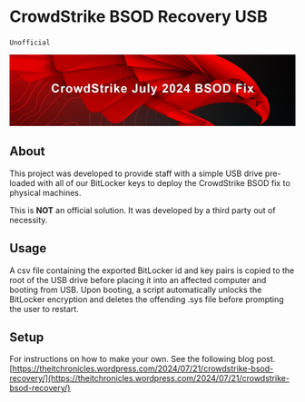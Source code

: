# CrowdStrike BSOD Recovery USB
`Unofficial`

![Banner](https://github.com/the-it-chronicles/crowdstrike-bsod-recovery/blob/main/media/CS_BSOD_Banner.png)

## About

This project was developed to provide staff with a simple USB drive pre-loaded with all of our BitLocker keys to deploy the CrowdStrike BSOD fix to physical machines.

This is **NOT** an official solution. It was developed by a third party out of necessity.

## Usage

A csv file containing the exported BitLocker id and key pairs is copied to the root of the USB drive before placing it into an affected computer and booting from USB. Upon booting, a script automatically unlocks the BitLocker encryption and deletes the offending .sys file before prompting the user to restart.

## Setup

For instructions on how to make your own. See the following blog post.
[https://theitchronicles.wordpress.com/2024/07/21/crowdstrike-bsod-recovery/](https://theitchronicles.wordpress.com/2024/07/21/crowdstrike-bsod-recovery/)
